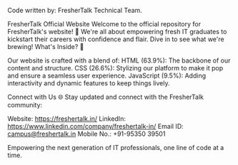 Code written by: FresherTalk Technical Team. 

FresherTalk Official Website
Welcome to the official repository for FresherTalk's website! 🚀 We're all about empowering fresh IT graduates to kickstart their careers with confidence and flair. Dive in to see what we're brewing!
What's Inside? 📂

Our website is crafted with a blend of:
HTML (63.9%): The backbone of our content and structure.
CSS (26.6%): Stylizing our platform to make it pop and ensure a seamless user experience.
JavaScript (9.5%): Adding interactivity and dynamic features to keep things lively.

Connect with Us 🌐
Stay updated and connect with the FresherTalk community:

Website: https://freshertalk.in/
LinkedIn: https://www.linkedin.com/company/freshertalk-in/
Email ID: campus@freshertalk.in
Mobile No.: +91-95350 39501 

Empowering the next generation of IT professionals, one line of code at a time.